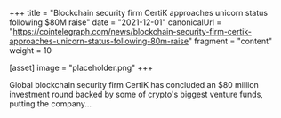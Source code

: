+++
title = "Blockchain security firm CertiK approaches unicorn status following $80M raise"
date = "2021-12-01"
canonicalUrl = "https://cointelegraph.com/news/blockchain-security-firm-certik-approaches-unicorn-status-following-80m-raise"
fragment = "content"
weight = 10

[asset]
    image = "placeholder.png"
+++

Global blockchain security firm CertiK has concluded an $80 million 
investment round backed by some of crypto's biggest venture funds, putting 
the company...
